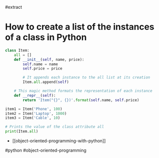 #extract

# How to create a list of the instances of a class in Python

```python
class Item:
    all = []
    def __init__(self, name, price):
        self.name = name
        self.price = price

        # It appends each instance to the all list at its creation
        Item.all.append(self)

    # This magic method formats the representation of each instance
    def __repr__(self):
        return 'Item("{}", {})'.format(self.name, self.price)

item1 = Item('Phone', 100)
item2 = Item('Laptop', 1000)
item3 = Item('Cable', 10)

# Prints the value of the class attribute all
print(Item.all)
```

- [[object-oriented-programming-with-python]]

#python
#object-oriented-programming
